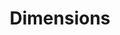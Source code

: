 ---
bigquery: https://console.cloud.google.com/bigquery?p=covid-19-dimensions-ai&page=table&d=data&t=publications
contributors: Digital Science, https://www.digital-science.com/
cost: Free for personal, non-commercial use.
description: Dimensions contains more than 100 million publications, ranging from
  articles published in scholarly journals, books and book chapters, to preprints
  and conference proceedings. All publications are contextualized with linked data
  sets, funding, publications, patents, clinical trials, and policy documents. You
  can also view associated categories, funders, institutions, and researcher profiles.
documentation: https://docs.dimensions.ai/bigquery/index.html
last_edit: Mon, 04 Apr 2022 19:04:00 GMT
location: https://www.dimensions.ai/products/free/
maintained_by: Digital Science, https://www.digital-science.com/
schema_fields: '[''assignee_countries'', ''category_icrp_cso'', ''resulting_publication_doi'',
  ''description'', ''citations_count'', ''associated_publication_id'', ''parent_id'',
  ''active_years'', ''id'', ''original_assignee'', ''kind'', ''start_date'', ''funding_chf'',
  ''start_year'', ''proceedings_title'', ''issue'', ''family_members_ids'', ''cpc'',
  ''mesh_headings'', ''funder_org_acronyms'', ''category_rcdc'', ''status'', ''acronyms'',
  ''legal_events'', ''research_org_state_names'', ''date'', ''funding_gbp'', ''filing_date'',
  ''current_assignee_orgs'', ''volume'', ''category_hra'', ''isbn'', ''publisher'',
  ''funder_org'', ''pmid'', ''date_online'', ''mesh_terms'', ''category_icrp_ct'',
  ''filing_year'', ''supporting_grant_ids'', ''original_assignee_countries'', ''category_hrcs_rac'',
  ''investigators'', ''date_inserted'', ''priority_date'', ''year'', ''repository_url'',
  ''relationships'', ''license'', ''organisation_details'', ''date_imported_gbq'',
  ''journal_lists'', ''acronym'', ''associated_publication_arxiv_id'', ''date_modified'',
  ''reference_ids'', ''jurisdiction'', ''research_org_countries'', ''original_abstract'',
  ''date_normal'', ''acknowledgements'', ''category_for'', ''citations'', ''registry'',
  ''ipcr'', ''brief_title'', ''foa_number'', ''name'', ''interventions'', ''associated_grant_ids'',
  ''email_address'', ''book_series_title'', ''funder_org_countries'', ''funder_org_cities'',
  ''resulting_publication_ids'', ''associated_publication_pmid'', ''funder_org_state_codes'',
  ''priority_year'', ''book_title'', ''cited_by_ids'', ''linkout'', ''embargo_date'',
  ''citation_string'', ''filing_status'', ''open_access_categories_v2'', ''arxiv_id'',
  ''inventor_names'', ''concepts'', ''application_number'', ''open_access_categories'',
  ''category_uoa'', ''repository_name'', ''category_hrcs_hc'', ''aliases'', ''language'',
  ''granted_year'', ''funder_orgs'', ''original_title'', ''funding_amount'', ''doi'',
  ''title'', ''family_count'', ''current_assignee_countries'', ''type'', ''legal_status'',
  ''funding_cad'', ''research_orgs'', ''established'', ''funding_currency'', ''funding_jpy'',
  ''current_assignee'', ''conditions'', ''category_sdg'', ''funding_nzd'', ''wikipedia_url'',
  ''researcher_ids'', ''pages'', ''eisbn'', ''altmetrics'', ''research_org_country_names'',
  ''phase'', ''funding_aud'', ''conference'', ''funder_countries'', ''pmcid'', ''associated_publication_doi'',
  ''granted_date'', ''patent_ids'', ''publication_ids'', ''categories'', ''funding_usd'',
  ''expiration_year'', ''funding_details'', ''labels'', ''research_org_state_codes'',
  ''publication_year'', ''repository_id'', ''grant_number'', ''metrics'', ''funding_eur'',
  ''journal'', ''source_id'', ''publication_date'', ''end_year'', ''end_date'', ''links'',
  ''gender'', ''address'', ''research_org_cities'', ''original_assignee_orgs'', ''date_print'',
  ''authors'', ''clinical_trial_ids'', ''assignee_orgs'', ''subtitles'', ''family_id'',
  ''expiration_date'', ''types'', ''category_bra'', ''abstract'', ''external_ids'',
  ''research_org_city_names'', ''created_date'', ''editors'', ''funding_cny'']'
shortname: dimensions
tags:
- scholarly literature
- patents
- funding
- clinical trials
- academic profiles
terms_of_use: 'Use of both the Dimensions COVID-19 dataset and full Dimensions dataset
  are subject to the Dimensions Terms of use: https://www.dimensions.ai/policies-terms-legal '
title: Dimensions
uuid: dcff88bd-fe6b-4fdb-8159-809bf9d7bc1c
---